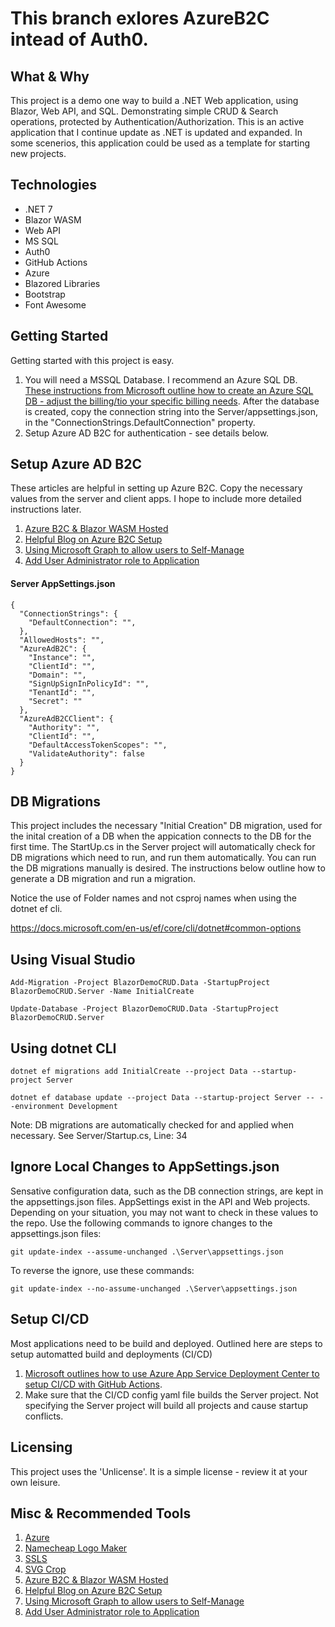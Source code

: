 # This branch exlores AzureB2C intead of Auth0.

## What & Why
This project is a demo one way to build a .NET Web application, using Blazor, Web API, and SQL. Demonstrating simple CRUD & Search operations, protected by Authentication/Authorization. This is an active application that I continue update as .NET is updated and expanded. In some scenerios, this application could be used as a template for starting new projects.

## Technologies
 - .NET 7
 - Blazor WASM
 - Web API
 - MS SQL
 - Auth0
 - GitHub Actions
 - Azure
 - Blazored Libraries
 - Bootstrap
 - Font Awesome

## Getting Started
Getting started with this project is easy.
1. You will need a MSSQL Database. I recommend an Azure SQL DB. [These instructions from Microsoft outline how to create an Azure SQL DB - adjust the billing/tio your specific billing needs](https://docs.microsoft.com/en-us/azure/azure-sql/database/single-database-create-quickstart). After the database is created, copy the connection string into the Server/appsettings.json, in the "ConnectionStrings.DefaultConnection" property.
2. Setup Azure AD B2C for authentication - see details below.

## Setup Azure AD B2C
These articles are helpful in setting up Azure B2C. Copy the necessary values from the server and client apps. I hope to include more detailed instructions later.
1. [Azure B2C & Blazor WASM Hosted](https://learn.microsoft.com/en-us/aspnet/core/blazor/security/webassembly/hosted-with-azure-active-directory-b2c?view=aspnetcore-6.0)
2. [Helpful Blog on Azure B2C Setup](https://code-maze.com/azure-active-directory-b2c-with-blazor-webassembly-hosted-apps/)
3. [Using Microsoft Graph to allow users to Self-Manage](https://learn.microsoft.com/en-us/azure/active-directory-b2c/microsoft-graph-operations)
4. [Add User Administrator role to Application](https://learn.microsoft.com/en-us/azure/active-directory-b2c/microsoft-graph-get-started?tabs=app-reg-ga#optional-grant-user-administrator-role)


#### Server AppSettings.json
```
{
  "ConnectionStrings": {
    "DefaultConnection": "",
  },
  "AllowedHosts": "",
  "AzureAdB2C": {
    "Instance": "",
    "ClientId": "",
    "Domain": "",
    "SignUpSignInPolicyId": "",
    "TenantId": "",
    "Secret": ""
  },
  "AzureAdB2CClient": {
    "Authority": "",
    "ClientId": "",
    "DefaultAccessTokenScopes": "",
    "ValidateAuthority": false
  }
}
```


## DB Migrations
This project includes the necessary "Initial Creation" DB migration, used for the inital creation of a DB when the appication connects to the DB for the first time. The StartUp.cs in the Server project will automatically check for DB migrations which need to run, and run them automatically. You can run the DB migrations manually is desired. The instructions below outline how to generate a DB migration and run a migration.

Notice the use of Folder names and not csproj names when using the dotnet ef cli.

https://docs.microsoft.com/en-us/ef/core/cli/dotnet#common-options

## Using Visual Studio
```
Add-Migration -Project BlazorDemoCRUD.Data -StartupProject BlazorDemoCRUD.Server -Name InitialCreate
```
```
Update-Database -Project BlazorDemoCRUD.Data -StartupProject BlazorDemoCRUD.Server
```
## Using dotnet CLI
```
dotnet ef migrations add InitialCreate --project Data --startup-project Server
```
```
dotnet ef database update --project Data --startup-project Server -- --environment Development
```
Note: DB migrations are automatically checked for and applied when necessary. See Server/Startup.cs, Line: 34


## Ignore Local Changes to AppSettings.json
Sensative configuration data, such as the DB connection strings, are kept in the  appsettings.json files. AppSettings exist in the API and Web projects. Depending on your situation, you may not want to check in these values to the repo. Use the following commands to ignore changes to the appsettings.json files:
 ```
 git update-index --assume-unchanged .\Server\appsettings.json
 ```
 To reverse the ignore, use these commands:
 ```
 git update-index --no-assume-unchanged .\Server\appsettings.json
 ```

## Setup CI/CD
Most applications need to be build and deployed. Outlined here are steps to setup automatted build and deployments (CI/CD)
1. [Microsoft outlines how to use Azure App Service Deployment Center to setup CI/CD with GitHub Actions](https://docs.microsoft.com/en-us/azure/app-service/deploy-github-actions?tabs=applevel#use-the-deployment-center). 
2. Make sure that the CI/CD config yaml file builds the Server project. Not specifying the Server project will build all projects and cause startup conflicts.

## Licensing
This project uses the 'Unlicense'.  It is a simple license - review it at your own leisure.

## Misc & Recommended Tools
1. [Azure](https://portal.azure.com)
2. [Namecheap Logo Maker](https://www.namecheap.com/logo-maker/)
3. [SSLS](https://www.ssls.com/)
4. [SVG Crop](https://svgcrop.com/)
5. [Azure B2C & Blazor WASM Hosted](https://learn.microsoft.com/en-us/aspnet/core/blazor/security/webassembly/hosted-with-azure-active-directory-b2c?view=aspnetcore-6.0)
6. [Helpful Blog on Azure B2C Setup](https://code-maze.com/azure-active-directory-b2c-with-blazor-webassembly-hosted-apps/)
7. [Using Microsoft Graph to allow users to Self-Manage](https://learn.microsoft.com/en-us/azure/active-directory-b2c/microsoft-graph-operations)
8. [Add User Administrator role to Application](https://learn.microsoft.com/en-us/azure/active-directory-b2c/microsoft-graph-get-started?tabs=app-reg-ga#optional-grant-user-administrator-role)
